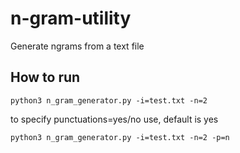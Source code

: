# n-gram-utility
Generate ngrams from a text file

## How to run

    python3 n_gram_generator.py -i=test.txt -n=2

to specify punctuations=yes/no use, default is yes 

    python3 n_gram_generator.py -i=test.txt -n=2 -p=n
